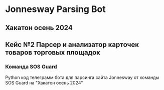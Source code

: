 # Jonnesway Parsing Bot
## Хакатон осень 2024
## Кейс №2 Парсер и анализатор карточек товаров торговых площадок 
### Команда SOS Guard 

Python код телеграмм бота для парсинга сайта Jonnesway от команды SOS Guard на "Хакатон осень 2024"
